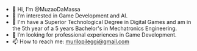 - 👋 Hi, I’m @MuzaoDaMassa
- 👀 I’m interested in Game Development and AI.
- 🌱 I'm have a Superior Technological Degree in Digital Games and am in the 5th year of a 5 years Bachelor's in Mechatronics Engineering.
- 💞️ I’m looking for professional experiences in Game Development.
- 📫 How to reach me: murilopileggi@gmail.com

<!---
MuzaoDaMassa/MuzaoDaMassa is a ✨ special ✨ repository because its `README.md` (this file) appears on your GitHub profile.
You can click the Preview link to take a look at your changes.
--->
